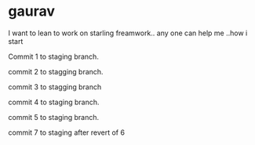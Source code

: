 gaurav
======

I want to lean to work on starling freamwork.. any one can help me ..how i start 


Commit 1 to staging branch.

commit 2 to stagging branch.

commit 3 to stagging branch

commit 4 to staging branch.

commit 5 to staging branch.

commit 7 to staging after revert of 6